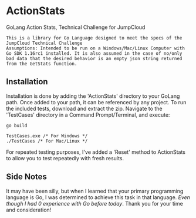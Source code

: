 # ActionStats
GoLang Action Stats, Technical Challenge for JumpCloud

```
This is a library for Go Language designed to meet the specs of the JumpCloud Technical Challenge
Assumptions: Intended to be run on a Windows/Mac/Linux Computer with Go SDK 1.16rc1 installed. It is also assumed in the case of no/only bad data that the desired behavior is an empty json string returned from the GetStats function.
```

## Installation

Installation is done by adding the 'ActionStats' directory to your GoLang path. Once added to your path, it can be referenced by any project. 
To run the included tests, download and extract the zip. Navigate to the 'TestCases' directory in a Command Prompt/Terminal, and execute:
```
go build

TestCases.exe /* For Windows */
./TestCases /* For Mac/Linux */
```

For repeated testing purposes, I've added a 'Reset' method to ActionStats to allow you to test repeatedly with fresh results.

## Side Notes
It may have been silly, but when I learned that your primary programming language is Go, I was determined to achieve this task in that language. *Even though I had 0 experience with Go before today*. Thank you for your time and consideration!
